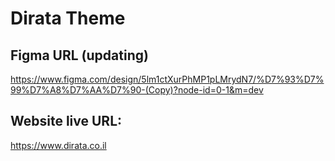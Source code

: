 # Dirata Theme

## Figma URL (updating)
https://www.figma.com/design/5lm1ctXurPhMP1pLMrydN7/%D7%93%D7%99%D7%A8%D7%AA%D7%90-(Copy)?node-id=0-1&m=dev

## Website live URL:
https://www.dirata.co.il
